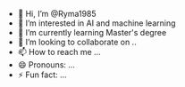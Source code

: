 - 👋 Hi, I’m @Ryma1985
- 👀 I’m interested in AI and machine learning
- 🌱 I’m currently learning Master's degree
- 💞️ I’m looking to collaborate on ..
- 📫 How to reach me ...
- 😄 Pronouns: ...
- ⚡ Fun fact: ...

<!---
Ryma1985/Ryma1985 is a ✨ special ✨ repository because its `README.md` (this file) appears on your GitHub profile.
You can click the Preview link to take a look at your changes.
--->
